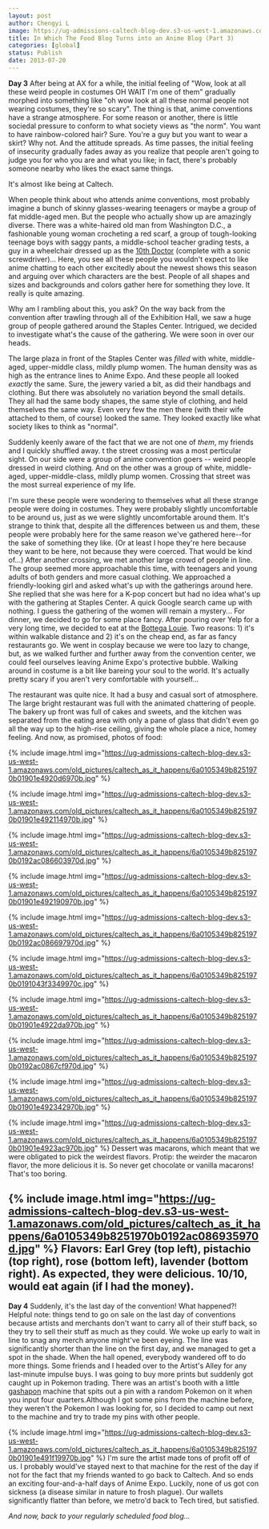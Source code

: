 ```yaml
---
layout: post
author: Chengyi L
image: https://ug-admissions-caltech-blog-dev.s3-us-west-1.amazonaws.com/old_pictures/caltech_as_it_happens/6a0105349b8251970b0192ac08465f970d.png
title: In Which The Food Blog Turns into an Anime Blog (Part 3) 
categories: [global]
status: Publish
date: 2013-07-20
---
```


**Day 3**
After being at AX for a while, the initial feeling of "Wow, look at all these weird people in costumes OH WAIT I'm one of them" gradually morphed into something like "oh wow look at all these normal people not wearing costumes, they're so scary". 
The thing is that, anime conventions have a strange atmosphere. For some reason or another, there is little sociedal pressure to conform to what society views as "the norm". You want to have rainbow-colored hair? Sure. You're a guy but you want to wear a skirt? Why not. And the attitude spreads. As time passes, the initial feeling of insecurity gradually fades away as you realize that people aren't going to judge you for who you are and what you like; in fact, there's probably someone nearby who likes the exact same things. 

It's almost like being at Caltech.

When people think about who attends anime conventions, most probably imagine a bunch of skinny glasses-wearing teenagers or maybe a group of fat middle-aged men. But the people who actually show up are amazingly diverse. There was a white-haired old man from Washington D.C., a fashionable young woman crocheting a red scarf, a group of tough-looking teenage boys with saggy pants, a middle-school teacher grading tests, a guy in a wheelchair dressed up as the <a href="https://en.wikipedia.org/wiki/Doctor_who" target="_self">10th Doctor</a> (complete with a sonic screwdriver)... Here, you see all these people you wouldn't expect to like anime chatting to each other excitedly about the newest shows this season and arguing over which characters are the best. People of all shapes and sizes and backgrounds and colors gather here for something they love. It really is quite amazing.

Why am I rambling about this, you ask? 
On the way back from the convention after trawling through all of the Exhibition Hall, we saw a huge group of people gathered around the Staples Center. Intrigued, we decided to investigate what's the cause of the gathering. We were soon in over our heads.

The large plaza in front of the Staples Center was *filled* with white, middle-aged, upper-middle class, mildly plump women. The human density was as high as the entrance lines to Anime Expo. And these people all looked *exactly* the same. Sure, the jewery varied a bit, as did their handbags and clothing. But there was absolutely no variation beyond the small details. They all had the same body shapes, the same style of clothing, and held themselves the same way. Even very few the men there (with their wife attached to them, of course) looked the same. 
They looked exactly like what society likes to think as "normal".

Suddenly keenly aware of the fact that we are not one of *them*, my friends and I quickly shuffled away. t the street crossing was a most perticular sight. On our side were a group of anime convention goers -- weird people dressed in weird clothing. And on the other was a group of white, middle-aged, upper-middle-class, mildly plump women. 
Crossing that street was the most surreal experience of my life. 

I'm sure these people were wondering to themselves what all these strange people were doing in costumes. They were probably slightly uncomfortable to be around us, just as we were slightly uncomfortable around them. 
It's strange to think that, despite all the differences between us and them, these people were probably here for the same reason we've gathered here--for the sake of something they like. 
 (Or at least I hope they're here because they want to be here, not because they were coerced. That would be kind of...) 
After another crossing, we met another large crowd of people in line. The group seemed more approachable this time, with teenagers and young adults of both genders and more casual clothing. We approached a friendly-looking girl and asked what's up with the gatherings around here. She replied that she was here for a K-pop concert but had no idea what's up with the gathering at Staples Center. 
A quick Google search came up with nothing. I guess the gathering of the women will remain a mystery... 
For dinner, we decided to go for some place fancy. After pouring over Yelp for a very long time, we decided to eat at the <a href="https://www.bottegalouie.com/" target="_self">Bottega Louie</a>. Two reasons: 1) it's within walkable distance and 2) it's on the cheap end, as far as fancy restaurants go. We went in cosplay because we were too lazy to change, but, as we walked further and further away from the convention center, we could feel ourselves leaving Anime Expo's protective bubble. Walking around in costume is a bit like bareing your soul to the world. It's actually pretty scary if you aren't very comfortable with yourself...

The restaurant was quite nice. It had a busy and casual sort of atmosphere. The large bright restaurant was full with the animated chattering of people. The bakery up front was full of cakes and sweets, and the kitchen was separated from the eating area with only a pane of glass that didn't even go all the way up to the high-rise ceiling, giving the whole place a nice, homey feeling. 
And now, as promised, photos of food:


{% include image.html img="https://ug-admissions-caltech-blog-dev.s3-us-west-1.amazonaws.com/old_pictures/caltech_as_it_happens/6a0105349b8251970b01901e4920d6970b.jpg" %}


{% include image.html img="https://ug-admissions-caltech-blog-dev.s3-us-west-1.amazonaws.com/old_pictures/caltech_as_it_happens/6a0105349b8251970b01901e492114970b.jpg" %}


{% include image.html img="https://ug-admissions-caltech-blog-dev.s3-us-west-1.amazonaws.com/old_pictures/caltech_as_it_happens/6a0105349b8251970b0192ac086603970d.jpg" %}


{% include image.html img="https://ug-admissions-caltech-blog-dev.s3-us-west-1.amazonaws.com/old_pictures/caltech_as_it_happens/6a0105349b8251970b01901e492190970b.jpg" %}


{% include image.html img="https://ug-admissions-caltech-blog-dev.s3-us-west-1.amazonaws.com/old_pictures/caltech_as_it_happens/6a0105349b8251970b0192ac086697970d.jpg" %}


{% include image.html img="https://ug-admissions-caltech-blog-dev.s3-us-west-1.amazonaws.com/old_pictures/caltech_as_it_happens/6a0105349b8251970b0191043f3349970c.jpg" %}

{% include image.html img="https://ug-admissions-caltech-blog-dev.s3-us-west-1.amazonaws.com/old_pictures/caltech_as_it_happens/6a0105349b8251970b01901e4922da970b.jpg" %}


{% include image.html img="https://ug-admissions-caltech-blog-dev.s3-us-west-1.amazonaws.com/old_pictures/caltech_as_it_happens/6a0105349b8251970b0192ac0867cf970d.jpg" %}


{% include image.html img="https://ug-admissions-caltech-blog-dev.s3-us-west-1.amazonaws.com/old_pictures/caltech_as_it_happens/6a0105349b8251970b01901e492342970b.jpg" %}


{% include image.html img="https://ug-admissions-caltech-blog-dev.s3-us-west-1.amazonaws.com/old_pictures/caltech_as_it_happens/6a0105349b8251970b01901e4923ac970b.jpg" %}
Dessert was macarons, which meant that we were obligated to pick the weirdest flavors. Protip: the weirder the macaron flavor, the more delicious it is. So never get chocolate or vanilla macarons! That's too boring. 


{% include image.html img="https://ug-admissions-caltech-blog-dev.s3-us-west-1.amazonaws.com/old_pictures/caltech_as_it_happens/6a0105349b8251970b0192ac086935970d.jpg" %}
Flavors: Earl Grey (top left), pistachio (top right), rose (bottom left), lavender (bottom right). 
As expected, they were delicious. 10/10, would eat again (if I had the money). 
---

**Day 4**
Suddenly, it's the last day of the convention! What happened?! 
Helpful note: things tend to go on sale on the last day of conventions because artists and merchants don't want to carry all of their stuff back, so they try to sell their stuff as much as they could. We woke up early to wait in line to snag any merch anyone might've been eyeing. The line was significantly shorter than the line on the first day, and we managed to get a spot in the shade. 
When the hall opened, everybody wandered off to do more things. Some friends and I headed over to the Artist's Alley for any last-minute impulse buys. I was going to buy more prints but suddenly got caught up in Pokemon trading. There was an artist's booth with a little<a href="https://en.wikipedia.org/wiki/Gashapon" target="_self"> gashapon</a> machine that spits out a pin with a random Pokemon on it when you input four quarters.Although I got some pins from the machine before, they weren't the Pokemon I was looking for, so I decided to camp out next to the machine and try to trade my pins with other people. 


{% include image.html img="https://ug-admissions-caltech-blog-dev.s3-us-west-1.amazonaws.com/old_pictures/caltech_as_it_happens/6a0105349b8251970b01901e491f19970b.jpg" %}
I'm sure the artist made tons of profit off of us. I probably would've stayed next to that machine for the rest of the day if not for the fact that my friends wanted to go back to Caltech. 
And so ends an exciting four-and-a-half days of Anime Expo. Luckily, none of us got con sickness (a disease similar in nature to frosh plague). Our wallets significantly flatter than before, we metro'd back to Tech tired, but satisfied.

*And now, back to your regularly scheduled food blog...* 
